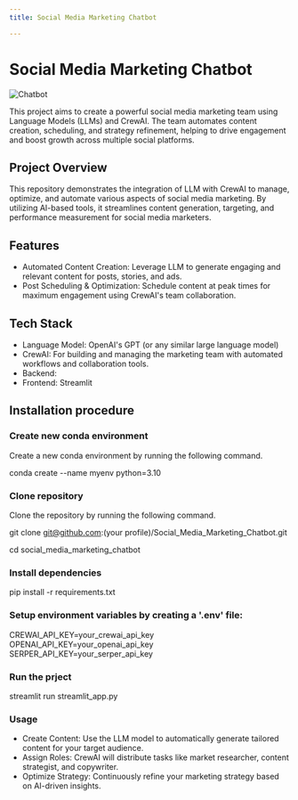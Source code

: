 ```yaml
---
title: Social Media Marketing Chatbot

---
```


# Social Media Marketing Chatbot

![Chatbot](https://www.revechat.com/wp-content/uploads/2023/01/social-media-chatbot-jpg.webp)

This project aims to create a powerful social media marketing team using Language Models (LLMs) and CrewAI. The team automates content creation, scheduling, and strategy refinement, helping to drive engagement and boost growth across multiple social platforms.

## Project Overview
This repository demonstrates the integration of LLM with CrewAI to manage, optimize, and automate various aspects of social media marketing. By utilizing AI-based tools, it streamlines content generation, targeting, and performance measurement for social media marketers.

## Features
- Automated Content Creation: Leverage LLM to generate engaging and relevant content for posts, stories, and ads.
- Post Scheduling & Optimization: Schedule content at peak times for maximum engagement using CrewAI's team collaboration.

## Tech Stack
- Language Model: OpenAI's GPT (or any similar large language model)
- CrewAI: For building and managing the marketing team with automated workflows and collaboration tools.
- Backend: 
- Frontend: Streamlit


## Installation procedure


### Create new conda environment
Create a new conda environment by running the following command. 

conda create --name myenv python=3.10


### Clone repository
Clone the repository by running the following command.

git clone git@github.com:(your profile)/Social_Media_Marketing_Chatbot.git

cd social_media_marketing_chatbot

### Install dependencies
pip install -r requirements.txt

### Setup environment variables by creating a '.env' file:
CREWAI_API_KEY=your_crewai_api_key
OPENAI_API_KEY=your_openai_api_key
SERPER_API_KEY=your_serper_api_key

### Run the prject
streamlit run streamlit_app.py

### Usage
- Create Content: Use the LLM model to automatically generate tailored content for your target audience.
- Assign Roles: CrewAI will distribute tasks like market researcher, content strategist, and copywriter. 
- Optimize Strategy: Continuously refine your marketing strategy based on AI-driven insights.